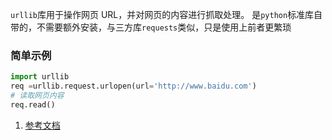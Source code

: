 `urllib`库用于操作网页 URL，并对网页的内容进行抓取处理。
是`python`标准库自带的，不需要额外安装，与三方库`requests`类似，只是使用上前者更繁琐
### 简单示例

```python
import urllib
req =urllib.request.urlopen(url='http://www.baidu.com')
# 读取网页内容
req.read()
```



1. [参考文档](https://www.runoob.com/python3/python-urllib.htmlhttps://www.runoob.com/python3/python-urllib.html)